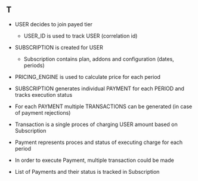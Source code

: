 ## T
* USER decides to join payed tier
  * USER_ID is used to track USER (correlation id)
* SUBSCRIPTION is created for USER
  * Subscription contains plan, addons and configuration (dates, periods)
* PRICING_ENGINE is used to calculate price for each period
* SUBSCRIPTION generates individual PAYMENT for each PERIOD and tracks execution status
* For each PAYMENT multiple TRANSACTIONS can be generated (in case of payment rejections)

* Transaction is a single proces of charging USER amount based on Subscription
* Payment represents proces and status of executing charge for each period
* In order to execute Payment, multiple transaction could be made
* List of Payments and their status is tracked in Subscription